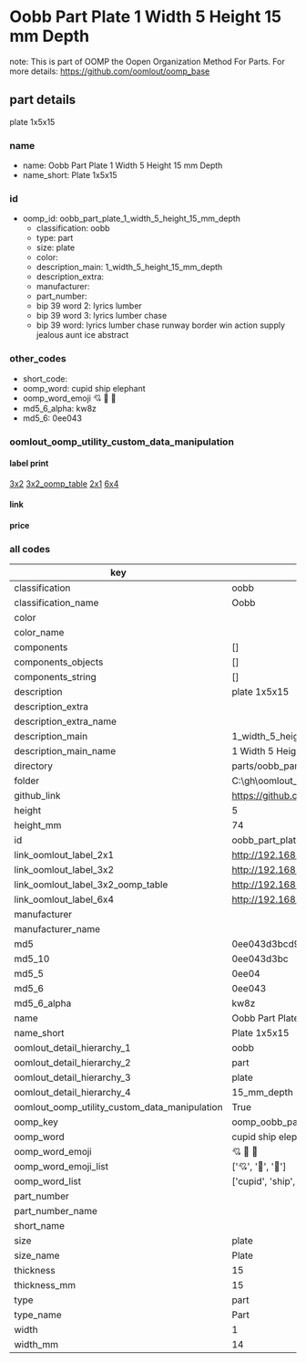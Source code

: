# Oobb Part Plate 1 Width 5 Height 15 mm Depth  

note: This is part of OOMP the Oopen Organization Method For Parts. For more details: https://github.com/oomlout/oomp_base

##  part details
  



plate 1x5x15



### name
* name: Oobb Part Plate 1 Width 5 Height 15 mm Depth
* name_short: Plate 1x5x15 
### id
* oomp_id: oobb_part_plate_1_width_5_height_15_mm_depth
  * classification: oobb
  * type: part
  * size: plate
  * color: 
  * description_main: 1_width_5_height_15_mm_depth
  * description_extra: 
  * manufacturer: 
  * part_number: 
  * bip 39 word 2: lyrics lumber
  * bip 39 word 3: lyrics lumber chase
  * bip 39 word: lyrics lumber chase runway border win action supply jealous aunt ice abstract

### other_codes
* short_code: 
* oomp_word: cupid ship elephant
* oomp_word_emoji :cupid: :ship: :elephant:
* md5_6_alpha: kw8z
* md5_6: 0ee043






### oomlout_oomp_utility_custom_data_manipulation
#### label print
[3x2](http://192.168.1.245:1112/?label=oomp%20kw8z)
[3x2_oomp_table](http://192.168.1.108:1112/?label=oomp%20kw8z)
[2x1](http://192.168.1.242:1112/?label=oomp%20kw8z)
[6x4](http://192.168.1.55:1112/?label=oomp%20kw8z)    

#### link

                              

#### price







### all codes 
| key | value |  
| --- | --- |  
| classification | oobb |  
| classification_name | Oobb |  
| color |  |  
| color_name |  |  
| components | [] |  
| components_objects | [] |  
| components_string | [] |  
| description | plate 1x5x15 |  
| description_extra |  |  
| description_extra_name |  |  
| description_main | 1_width_5_height_15_mm_depth |  
| description_main_name | 1 Width 5 Height 15 mm Depth |  
| directory | parts/oobb_part_plate_1_width_5_height_15_mm_depth |  
| folder | C:\gh\oomlout_oobb_version_4_generated_parts\things\oobb_part_plate_1_width_5_height_15_mm_depth |  
| github_link | https://github.com/oomlout/oomlout_oomp_part_src/tree/main/parts/oobb_part_plate_1_width_5_height_15_mm_depth |  
| height | 5 |  
| height_mm | 74 |  
| id | oobb_part_plate_1_width_5_height_15_mm_depth |  
| link_oomlout_label_2x1 | http://192.168.1.242:1112/?label=oomp%20kw8z |  
| link_oomlout_label_3x2 | http://192.168.1.245:1112/?label=oomp%20kw8z |  
| link_oomlout_label_3x2_oomp_table | http://192.168.1.108:1112/?label=oomp%20kw8z |  
| link_oomlout_label_6x4 | http://192.168.1.55:1112/?label=oomp%20kw8z |  
| manufacturer |  |  
| manufacturer_name |  |  
| md5 | 0ee043d3bcd9c053ed0cebd64d613c2b |  
| md5_10 | 0ee043d3bc |  
| md5_5 | 0ee04 |  
| md5_6 | 0ee043 |  
| md5_6_alpha | kw8z |  
| name | Oobb Part Plate 1 Width 5 Height 15 mm Depth |  
| name_short | Plate 1x5x15  |  
| oomlout_detail_hierarchy_1 | oobb |  
| oomlout_detail_hierarchy_2 | part |  
| oomlout_detail_hierarchy_3 | plate |  
| oomlout_detail_hierarchy_4 | 15_mm_depth |  
| oomlout_oomp_utility_custom_data_manipulation | True |  
| oomp_key | oomp_oobb_part_plate_1_width_5_height_15_mm_depth |  
| oomp_word | cupid ship elephant |  
| oomp_word_emoji | :cupid: :ship: :elephant: |  
| oomp_word_emoji_list | [':cupid:', ':ship:', ':elephant:'] |  
| oomp_word_list | ['cupid', 'ship', 'elephant'] |  
| part_number |  |  
| part_number_name |  |  
| short_name |  |  
| size | plate |  
| size_name | Plate |  
| thickness | 15 |  
| thickness_mm | 15 |  
| type | part |  
| type_name | Part |  
| width | 1 |  
| width_mm | 14 |  
